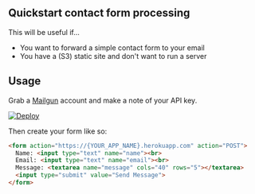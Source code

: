 Quickstart contact form processing
----------------------------------

This will be useful if...

* You want to forward a simple contact form to your email
* You have a (S3) static site and don't want to run a server

Usage
-----

Grab a [Mailgun](https://www.mailgun.com) account and make a note of your API key.

[![Deploy](https://www.herokucdn.com/deploy/button.svg)](https://heroku.com/deploy)

Then create your form like so:

```html
<form action="https://{YOUR_APP_NAME}.herokuapp.com" action="POST">
  Name: <input type="text" name="name"><br>
  Email: <input type="text" name="email"><br>
  Message: <textarea name="message" cols="40" rows="5"></textarea>
  <input type="submit" value="Send Message">
</form> 
```

